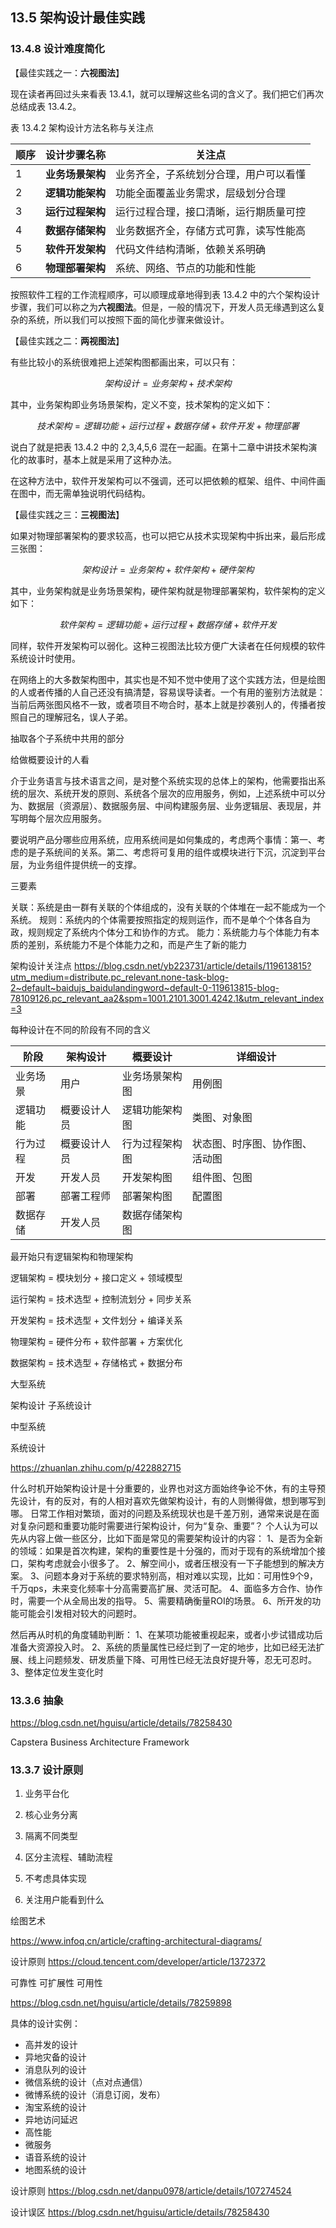 
## 13.5 架构设计最佳实践



### 13.4.8 设计难度简化

【最佳实践之一：**六视图法**】

现在读者再回过头来看表 13.4.1，就可以理解这些名词的含义了。我们把它们再次总结成表 13.4.2。

表 13.4.2 架构设计方法名称与关注点

|顺序|设计步骤名称|关注点|
|-|-|-|
|1|**业务场景架构**|业务齐全，子系统划分合理，用户可以看懂|
|2|**逻辑功能架构**|功能全面覆盖业务需求，层级划分合理|
|3|**运行过程架构**|运行过程合理，接口清晰，运行期质量可控|
|4|**数据存储架构**|业务数据齐全，存储方式可靠，读写性能高|
|5|**软件开发架构**|代码文件结构清晰，依赖关系明确|
|6|**物理部署架构**|系统、网络、节点的功能和性能|

按照软件工程的工作流程顺序，可以顺理成章地得到表 13.4.2 中的六个架构设计步骤，我们可以称之为**六视图法**。但是，一般的情况下，开发人员无缘遇到这么复杂的系统，所以我们可以按照下面的简化步骤来做设计。

【最佳实践之二：**两视图法**】

有些比较小的系统很难把上述架构图都画出来，可以只有：

$$
架构设计 = 业务架构 + 技术架构
$$

其中，业务架构即业务场景架构，定义不变，技术架构的定义如下：

$$
技术架构 = 逻辑功能 + 运行过程 + 数据存储 + 软件开发 + 物理部署
$$

说白了就是把表 13.4.2 中的 2,3,4,5,6 混在一起画。在第十二章中讲技术架构演化的故事时，基本上就是采用了这种办法。

在这种方法中，软件开发架构可以不强调，还可以把依赖的框架、组件、中间件画在图中，而无需单独说明代码结构。

【最佳实践之三：**三视图法**】

如果对物理部署架构的要求较高，也可以把它从技术实现架构中拆出来，最后形成三张图：

$$
架构设计 = 业务架构 + 软件架构 + 硬件架构
$$

其中，业务架构就是业务场景架构，硬件架构就是物理部署架构，软件架构的定义如下：

$$
软件架构 = 逻辑功能 + 运行过程 + 数据存储 + 软件开发 
$$

同样，软件开发架构可以弱化。这种三视图法比较方便广大读者在任何规模的软件系统设计时使用。

在网络上的大多数架构图中，其实也是不知不觉中使用了这个实践方法，但是绘图的人或者传播的人自己还没有搞清楚，容易误导读者。一个有用的鉴别方法就是：当前后两张图风格不一致，或者项目不吻合时，基本上就是抄袭别人的，传播者按照自己的理解冠名，误人子弟。


抽取各个子系统中共用的部分

给做概要设计的人看

介于业务语言与技术语言之间，是对整个系统实现的总体上的架构，他需要指出系统的层次、系统开发的原则、系统各个层次的应用服务，例如，上述系统中可以分为、数据层（资源层）、数据服务层、中间构建服务层、业务逻辑层、表现层，并写明每个层次应用服务。

要说明产品分哪些应用系统，应用系统间是如何集成的，考虑两个事情：第一、考虑的是子系统间的关系。第二、考虑将可复用的组件或模块进行下沉，沉淀到平台层，为业务组件提供统一的支撑。



三要素

关联：系统是由一群有关联的个体组成的，没有关联的个体堆在一起不能成为一个系统。
规则：系统内的个体需要按照指定的规则运作，而不是单个个体各自为政，规则规定了系统内个体分工和协作的方式。
能力：系统能力与个体能力有本质的差别，系统能力不是个体能力之和，而是产生了新的能力










架构设计关注点
https://blog.csdn.net/yb223731/article/details/119613815?utm_medium=distribute.pc_relevant.none-task-blog-2~default~baidujs_baidulandingword~default-0-119613815-blog-78109126.pc_relevant_aa2&spm=1001.2101.3001.4242.1&utm_relevant_index=3



每种设计在不同的阶段有不同的含义

|阶段|架构设计|概要设计|详细设计|
|-|-|-|-|
|业务场景|用户|业务场景架构图|用例图|
|逻辑功能|概要设计人员|逻辑功能架构图|类图、对象图|
|行为过程|概要设计人员|行为过程架构图|状态图、时序图、协作图、活动图|
|开发|开发人员|开发架构图|组件图、包图|
|部署|部署工程师|部署架构图|配置图|
|数据存储|开发人员|数据存储架构图|



最开始只有逻辑架构和物理架构


逻辑架构 = 模块划分 + 接口定义 + 领域模型

运行架构 = 技术选型 + 控制流划分 + 同步关系

开发架构 = 技术选型 + 文件划分 + 编译关系

物理架构 = 硬件分布 + 软件部署 + 方案优化

数据架构 = 技术选型 + 存储格式 + 数据分布



大型系统

架构设计
子系统设计

中型系统

系统设计



https://zhuanlan.zhihu.com/p/422882715


什么时机开始架构设计是十分重要的，业界也对这方面始终争论不休，有的主导预先设计，有的反对，有的人相对喜欢先做架构设计，有的人则懒得做，想到哪写到哪。
日常工作相对繁琐，面对的问题及系统现状也是千差万别，通常来说是在面对复杂问题和重要功能时需要进行架构设计，何为“复杂、重要”？
个人认为可以先从内容上做一些区分，比如下面是常见的需要架构设计的内容：
1、是否为全新的领域：如果是首次构建，架构的重要性是十分强的，而对于现有的系统增加个接口，架构考虑就会小很多了。
2、解空间小，或者压根没有一下子能想到的解决方案。
3、问题本身对于系统的要求特别高，相对难以实现，比如：可用性9个9，千万qps，未来变化频率十分高需要高扩展、灵活可配。
4、面临多方合作、协作时，需要一个从全局出发的指导。
5、需要精确衡量ROI的场景。
6、所开发的功能可能会引发相对较大的问题时。

然后再从时机的角度辅助判断：
1、在某项功能被重视起来，或者小步试错成功后准备大资源投入时。
2、系统的质量属性已经烂到了一定的地步，比如已经无法扩展、线上问题频发、研发质量下降、可用性已经无法良好提升等，忍无可忍时。
3、整体定位发生变化时


### 13.3.6 抽象

https://blog.csdn.net/hguisu/article/details/78258430

Capstera Business Architecture Framework



### 13.3.7 设计原则

1. 业务平台化
2. 核心业务分离
3. 隔离不同类型
4. 区分主流程、辅助流程


5. 不考虑具体实现
6. 关注用户能看到什么




绘图艺术

https://www.infoq.cn/article/crafting-architectural-diagrams/



设计原则
https://cloud.tencent.com/developer/article/1372372

可靠性
可扩展性
可用性


https://blog.csdn.net/hguisu/article/details/78259898


具体的设计实例：
- 高并发的设计
- 异地灾备的设计
- 消息队列的设计
- 微信系统的设计（点对点通信）
- 微博系统的设计（消息订阅，发布）
- 淘宝系统的设计
- 异地访问延迟
- 高性能
- 微服务
- 语音系统的设计
- 地图系统的设计


设计原则
https://blog.csdn.net/danpu0978/article/details/107274524


设计误区
https://blog.csdn.net/hguisu/article/details/78258430



